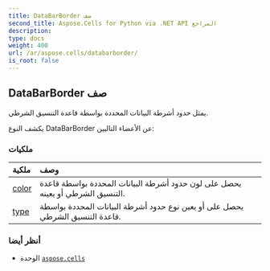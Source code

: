 ```yaml
---
title: DataBarBorder صف
second_title: Aspose.Cells for Python via .NET API المراجع
description:
type: docs
weight: 400
url: /ar/aspose.cells/databarborder/
is_root: false
---
```

##  DataBarBorder صف
يمثل حدود أشرطة البيانات المحددة بواسطة قاعدة التنسيق الشرطي.



يكشف النوع DataBarBorder عن الأعضاء التاليين:

###  ملكيات
| ملكية| وصف|
| :- | :- |
| [color](/cells/python-net/ar/aspose.cells/databarborder/color) |يحصل على لون حدود أشرطة البيانات المحددة بواسطة قاعدة التنسيق الشرطي أو يعينه.|
| [type](/cells/python-net/ar/aspose.cells/databarborder/type) | يحصل على أو يعين نوع حدود أشرطة البيانات المحددة بواسطة قاعدة التنسيق الشرطي.|



###  أنظر أيضا
* الوحدة [`aspose.cells`](..)
